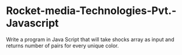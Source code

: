 # Rocket-media-Technologies-Pvt.-Javascript
Write a program in Java Script that will take shocks array as input and returns number of pairs for every unique color. 
